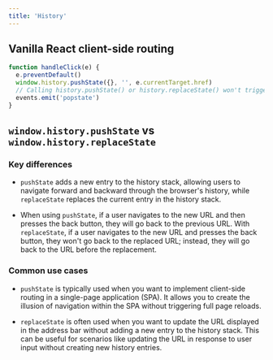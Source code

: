 ```yaml
---
title: 'History'
---
```


## Vanilla React client-side routing

```js
function handleClick(e) {
  e.preventDefault()
  window.history.pushState({}, '', e.currentTarget.href)
  // Calling history.pushState() or history.replaceState() won't trigger a popstate event. The popstate event is only triggered by clicking on the back or forward button, or calling window.history.back() or window.history.forward() in JavaScript
  events.emit('popstate')
}
```

## `window.history.pushState` vs `window.history.replaceState`

### Key differences

- `pushState` adds a new entry to the history stack, allowing users to navigate forward and backward through the browser's history, while `replaceState` replaces the current entry in the history stack.

- When using `pushState`, if a user navigates to the new URL and then presses the back button, they will go back to the previous URL. With `replaceState`, if a user navigates to the new URL and presses the back button, they won't go back to the replaced URL; instead, they will go back to the URL before the replacement.

### Common use cases

- `pushState` is typically used when you want to implement client-side routing in a single-page application (SPA). It allows you to create the illusion of navigation within the SPA without triggering full page reloads.

- `replaceState` is often used when you want to update the URL displayed in the address bar without adding a new entry to the history stack. This can be useful for scenarios like updating the URL in response to user input without creating new history entries.

